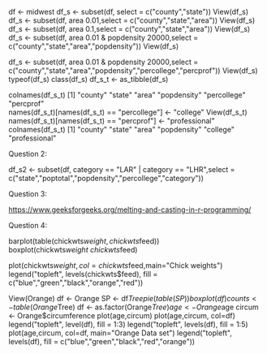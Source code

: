 df <- midwest
df_s <- subset(df, select = c("county","state"))
View(df_s)
df_s <- subset(df, area 0.01,select = c("county","state","area"))
View(df_s)
df_s <- subset(df, area 0.1,select = c("county","state","area"))
View(df_s)
df_s <- subset(df, area 0.01 & popdensity 20000,select = c("county","state","area","popdensity"))
View(df_s)

df_s <- subset(df, area 0.01 & popdensity 20000,select = c("county","state","area","popdensity","percollege","percprof"))
View(df_s)
typeof(df_s)
class(df_s)
df_s_t <- as_tibble(df_s)

colnames(df_s_t)
[1] "county"     "state"      "area"       "popdensity" "percollege" "percprof"  
names(df_s_t)[names(df_s_t) == "percollege"] <- "college"
View(df_s_t)
names(df_s_t)[names(df_s_t) == "percprof"] <- "professional"
colnames(df_s_t)
[1] "county"       "state"        "area"         "popdensity"   "college"      "professional"

Question 2:

df_s2 <- subset(df, category == "LAR" | category == "LHR",select = c("state","poptotal","popdensity","percollege","category"))

Question 3:

https://www.geeksforgeeks.org/melting-and-casting-in-r-programming/

Question 4:

barplot(table(chickwts$weight,chickwts$feed))
boxplot(chickwts$weight ~ chickwts$feed)

plot(chickwts$weight,col=chickwts$feed,main="Chick weights")
legend("topleft", levels(chickwts$feed), fill = c("blue","green","black","orange","red"))

View(Orange)
df <- Orange
SP <- df$Tree
pie(table(SP))
boxplot(df)
counts <- table(Orange$Tree)
df <- as.factor(Orange$Tree)
age <- Orange$age
circum <- Orange$circumference
plot(age,circum)
plot(age,circum, col=df)
legend("topleft", level(df), fill = 1:3)
legend("topleft", levels(df), fill = 1:5)
plot(age,circum, col=df, main="Orange Data set")
legend("topleft", levels(df), fill = c("blue","green","black","red","orange"))
